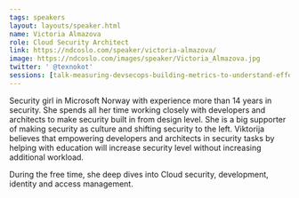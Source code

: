 ```yaml
---
tags: speakers
layout: layouts/speaker.html
name: Victoria Almazova
role: Cloud Security Architect
link: https://ndcoslo.com/speaker/victoria-almazova/
image: https://ndcoslo.com/images/speaker/Victoria_Almazova.jpg
twitter: ' @texnokot'
sessions: [talk-measuring-devsecops-building-metrics-to-understand-effectiveness-and-success]
---
```

Security girl in Microsoft Norway with experience more than 14 years in security. She spends all her time working closely with developers and architects to make security built in from design level. She is a big supporter of making security as culture and shifting security to the left. Viktorija believes that empowering developers and architects in security tasks by helping with education will increase security level without increasing additional workload.

During the free time, she deep dives into Cloud security, development, identity and access management.